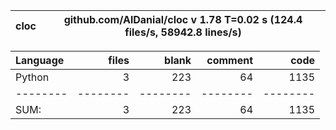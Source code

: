 cloc|github.com/AlDanial/cloc v 1.78  T=0.02 s (124.4 files/s, 58942.8 lines/s)
--- | ---

Language|files|blank|comment|code
:-------|-------:|-------:|-------:|-------:
Python|3|223|64|1135
--------|--------|--------|--------|--------
SUM:|3|223|64|1135
